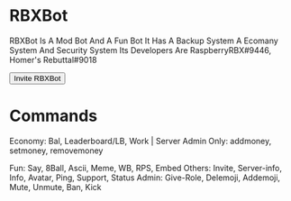 # RBXBot


RBXBot Is A Mod Bot And A Fun Bot
It Has A Backup System A Ecomany System And Security System
Its Developers Are RaspberryRBX#9446, Homer's Rebuttal#9018
<form action="dsc.gg/rbxbot">
    <input type="submit" value="Invite RBXBot" />
</form>

# Commands
Economy:
Bal, Leaderboard/LB, Work | Server Admin Only: addmoney, setmoney, removemoney

Fun:
Say, 8Ball, Ascii, Meme, WB, RPS, Embed
Others:
Invite, Server-info, Info, Avatar, Ping, Support, Status
Admin:
Give-Role, Delemoji, Addemoji, Mute, Unmute, Ban, Kick

